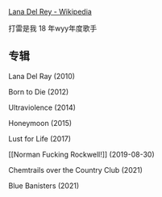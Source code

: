 ---
---

[Lana Del Rey - Wikipedia](https://en.wikipedia.org/wiki/Lana_Del_Rey)

打雷是我 18 年wyy年度歌手


## 专辑

Lana Del Ray (2010)

Born to Die (2012)

Ultraviolence (2014)

Honeymoon (2015)

Lust for Life (2017)

[[Norman Fucking Rockwell!]] (2019-08-30)

Chemtrails over the Country Club (2021)

Blue Banisters (2021)